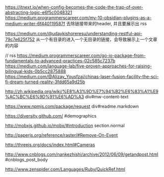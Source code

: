 https://itnext.io/when-config-becomes-the-code-the-trap-of-over-abstracting-logic-e6f5c0048321
https://medium.programmerscareer.com/my-10-obsidian-plugins-as-a-medium-writer-6f440119587f
去除链接带来的header, 并且要展示出 rss

https://medium.com/@udaykishoreresu/understanding-restful-api-79c7e625f752
从一个有目录的进入一个无目录的链接，会导致展示上一个文章的内容

// rss
https://medium.programmerscareer.com/go-io-package-from-fundamentals-to-advanced-practices-02c585c7237b
https://medium.com/language-lab/five-proven-approaches-for-raising-bilingual-kids-0b5cc2875888
https://medium.com/@Alizay_Yousfzai/chinas-laser-fusion-facility-the-sci-fi-dream-turned-reality-3fdd65a9d25b

http://zh.wikipedia.org/wiki/%E8%A3%9D%E7%94%B2%E6%83%A1%E9%AC%BC%E6%9D%91%E6%AD%A3
div#mw-content-text

https://www.npmjs.com/package/request
div#readme.markdown

https://diversity.github.com/
#demographics

http://mobxjs.github.io/mobx/#introduction
section.normal

http://paperjs.org/reference/raster/#Remove-On-Event

http://threejs.org/docs/index.html#Cameras

http://www.cnblogs.com/nankezhishi/archive/2012/06/09/getandpost.html
#cnblogs_post_body

http://www.zenspider.com/Languages/Ruby/QuickRef.html